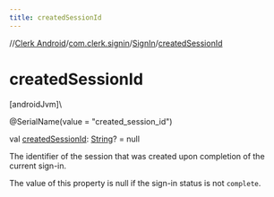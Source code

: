 ```yaml
---
title: createdSessionId
---
```

//[Clerk Android](../../../index.html)/[com.clerk.signin](../index.html)/[SignIn](index.html)/[createdSessionId](created-session-id.html)



# createdSessionId



[androidJvm]\




@SerialName(value = &quot;created_session_id&quot;)



val [createdSessionId](created-session-id.html): [String](https://kotlinlang.org/api/latest/jvm/stdlib/kotlin-stdlib/kotlin/-string/index.html)? = null



The identifier of the session that was created upon completion of the current sign-in.



The value of this property is null if the sign-in status is not `complete`.




